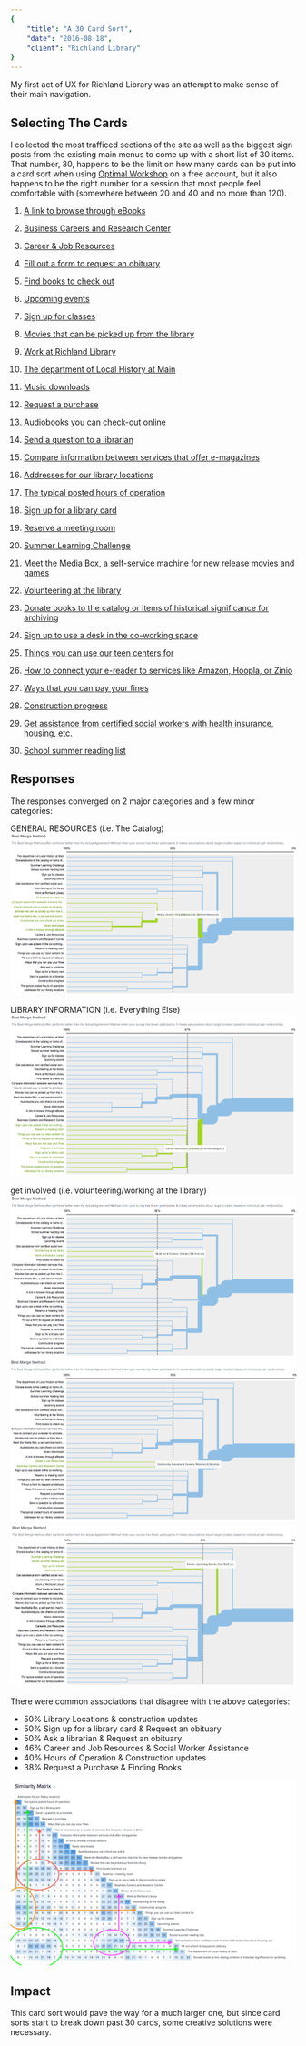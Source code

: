 ```yaml
---
{
	"title": "A 30 Card Sort",
	"date": "2016-08-18",
	"client": "Richland Library"
}
---
```


My first act of UX for Richland Library was an attempt to make sense of their main navigation.

## Selecting The Cards
I collected the most trafficed sections of the site as well as the biggest sign posts from the existing main menus to come up with a short list of 30 items. That number, 30, happens to be the limit on how many cards can be put into a card sort when using [Optimal Workshop](http://optimalworkshop.com) on a free account, but it also happens to be the right number for a session that most people feel comfortable with (somewhere between 20 and 40 and no more than 120).

1. [A link to browse through eBooks](https://web.archive.org/web/20180428192407/http://www.richlandlibrary.com/download-it/ebooks)
2. [Business Careers and Research Center](https://web.archive.org/web/20180428192407/http://www.richlandlibrary.com/jobs)
3. [Career & Job Resources](https://web.archive.org/web/20180428192407/http://www.richlandlibrary.com/research-it/career-job-resources)
4. [Fill out a form to request an obituary](https://web.archive.org/web/20180428192407/http://www.richlandlibrary.com/ask-us/answer/462867)
5. [Find books to check out](https://web.archive.org/web/20180428192407/http://www.richlandlibrary.com/check-it-out/books)
6. [Upcoming events](https://web.archive.org/web/20180428192407/http://www.richlandlibrary.com/events)
7. [Sign up for classes](https://web.archive.org/web/20180428192407/http://www.richlandlibrary.com/events)
8. [Movies that can be picked up from the library](https://web.archive.org/web/20180428192407/http://www.richlandlibrary.com/check-it-out/movies)
9. [Work at Richland Library](https://web.archive.org/web/20180428192407/http://www.richlandlibrary.com/careers)
10. [The department of Local History at Main](https://web.archive.org/web/20180428192407/http://www.richlandlibrary.com/research-it/genealogy)
11. [Music downloads](https://web.archive.org/web/20180428192407/http://www.richlandlibrary.com/download-it/music)
12. [Request a purchase](https://web.archive.org/web/20180428192407/http://www.richlandlibrary.com/request-purchase)
13. [Audiobooks you can check-out online](https://web.archive.org/web/20180428192407/http://www.richlandlibrary.com/check-it-out/audiobooks?menu=download-it)
14. [Send a question to a librarian](https://web.archive.org/web/20180428192407/http://www.richlandlibrary.com/ask-us)
15. [Compare information between services that offer e-magazines](https://web.archive.org/web/20180428192407/http://www.richlandlibrary.com/download-it)
16. [Addresses for our library locations](https://web.archive.org/web/20180428192407/http://www.richlandlibrary.com/locations)
17. [The typical posted hours of operation](https://web.archive.org/web/20180428192407/http://www.richlandlibrary.com/locations)

18. [Sign up for a library card](https://web.archive.org/web/20180428192407/http://www.richlandlibrary.com/ask-us/answer/489830)
19. [Reserve a meeting room](https://web.archive.org/web/20180428192407/http://www.richlandlibrary.com/services/reserve-room)
20. [Summer Learning Challenge](https://web.archive.org/web/20180428192407/http://www.richlandlibrary.com/summer)
21. [Meet the Media Box, a self-service machine for new release movies and games](https://web.archive.org/web/20180428192407/http://www.richlandlibrary.com/sites/default/files/media-room/meet_the_media_box_faqs_april_2015_0.pdf)
22. [Volunteering at the library](https://web.archive.org/web/20180428192407/http://www.richlandlibrary.com/donate-or-volunteer)
23. [Donate books to the catalog or items of historical significance for archiving](https://web.archive.org/web/20180428192407/http://www.richlandlibrary.com/donate-or-volunteer)
24. [Sign up to use a desk in the co-working space](https://web.archive.org/web/20180428192407/http://www.richlandlibrary.com/services/reserve-room)
25. [Things you can use our teen centers for](https://web.archive.org/web/20180428192407/http://www.richlandlibrary.com/check-it-out/teens)
26. [How to connect your e-reader to services like Amazon, Hoopla, or Zinio](https://web.archive.org/web/20180428192407/http://www.richlandlibrary.com/download-it)
27. [Ways that you can pay your fines](https://web.archive.org/web/20180428192407/https://www.richlandlibrary.com/ask-us/answer/638981)
28. [Construction progress](https://web.archive.org/web/20180428192407/http://www.buildingyourlibrary.com)
29. [Get assistance from certified social workers with health insurance, housing, etc.](https://web.archive.org/web/20180428192407/http://richlandlibrary.com/services/social-work)
30. [School summer reading list](https://web.archive.org/web/20180428192407/http://www.richlandlibrary.com/inform/school-summer-reading-lists-2016)

## Responses
The responses converged on 2 major categories and a few minor categories:

GENERAL RESOURCES (i.e. The Catalog)
![general resources](./general-resources.png)

LIBRARY INFORMATION (i.e. Everything Else)
![library information](./library-information.png)

get involved (i.e. volunteering/working at the library)
![get involved](./get-involved.png)
![business and careers](./business-and-careers.png)
![events](./events.png)

There were common associations that disagree with the above categories:

- 50% Library Locations & construction updates
- 50% Sign up for a library card & Request an obituary
- 50% Ask a librarian & Request an obituary
- 46% Career and Job Resources & Social Worker Assistance
- 40% Hours of Operation & Construction updates
- 38% Request a Purchase & Finding Books

![similarity disagreements](./similarity-disagreements.png)

## Impact
This card sort would pave the way for a much larger one, but since card sorts start to break down past 30 cards, some creative solutions were necessary.